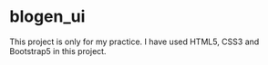 # blogen_ui
This project is only for my practice. I have used HTML5, CSS3 and Bootstrap5 in this project.
